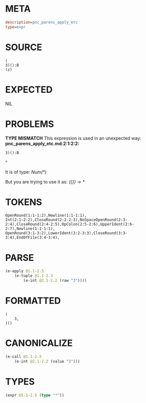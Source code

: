 # META
~~~ini
description=pnc_parens_apply_etc
type=expr
~~~
# SOURCE
~~~roc
(
3)():B
(z)
~~~
# EXPECTED
NIL
# PROBLEMS
**TYPE MISMATCH**
This expression is used in an unexpected way:
**pnc_parens_apply_etc.md:2:1:2:2:**
```roc
3)():B
```
^

It is of type:
    _Num(*)_

But you are trying to use it as:
    _({}) -> *_

# TOKENS
~~~zig
OpenRound(1:1-1:2),Newline(1:1-1:1),
Int(2:1-2:2),CloseRound(2:2-2:3),NoSpaceOpenRound(2:3-2:4),CloseRound(2:4-2:5),OpColon(2:5-2:6),UpperIdent(2:6-2:7),Newline(1:1-1:1),
OpenRound(3:1-3:2),LowerIdent(3:2-3:3),CloseRound(3:3-3:4),EndOfFile(3:4-3:4),
~~~
# PARSE
~~~clojure
(e-apply @1.1-2.5
	(e-tuple @1.1-2.3
		(e-int @2.1-2.2 (raw "3"))))
~~~
# FORMATTED
~~~roc
(
	3,
)()
~~~
# CANONICALIZE
~~~clojure
(e-call @1.1-2.5
	(e-int @2.1-2.2 (value "3")))
~~~
# TYPES
~~~clojure
(expr @1.1-2.5 (type "*"))
~~~

